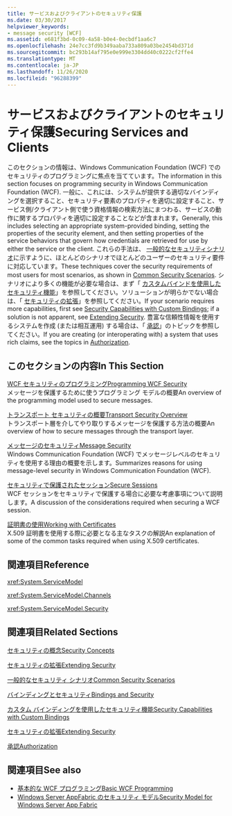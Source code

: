 ```yaml
---
title: サービスおよびクライアントのセキュリティ保護
ms.date: 03/30/2017
helpviewer_keywords:
- message security [WCF]
ms.assetid: e681f3bd-0c09-4a58-b0e4-0ecbdf1aa6c7
ms.openlocfilehash: 24e7cc3fd9b349aaba733a809a03be2454bd371d
ms.sourcegitcommit: bc293b14af795e0e999e3304dd40c0222cf2ffe4
ms.translationtype: MT
ms.contentlocale: ja-JP
ms.lasthandoff: 11/26/2020
ms.locfileid: "96288399"
---
```

# <a name="securing-services-and-clients"></a><span data-ttu-id="92a68-102">サービスおよびクライアントのセキュリティ保護</span><span class="sxs-lookup"><span data-stu-id="92a68-102">Securing Services and Clients</span></span>

<span data-ttu-id="92a68-103">このセクションの情報は、Windows Communication Foundation (WCF) でのセキュリティのプログラミングに焦点を当てています。</span><span class="sxs-lookup"><span data-stu-id="92a68-103">The information in this section focuses on programming security in Windows Communication Foundation (WCF).</span></span> <span data-ttu-id="92a68-104">一般に、これには、システムが提供する適切なバインディングを選択すること、セキュリティ要素のプロパティを適切に設定すること、サービス側/クライアント側で使う資格情報の検索方法にまつわる、サービスの動作に関するプロパティを適切に設定することなどが含まれます。</span><span class="sxs-lookup"><span data-stu-id="92a68-104">Generally, this includes selecting an appropriate system-provided binding, setting the properties of the security element, and then setting properties of the service behaviors that govern how credentials are retrieved for use by either the service or the client.</span></span> <span data-ttu-id="92a68-105">これらの手法は、 [一般的なセキュリティシナリオ](common-security-scenarios.md)に示すように、ほとんどのシナリオでほとんどのユーザーのセキュリティ要件に対応しています。</span><span class="sxs-lookup"><span data-stu-id="92a68-105">These techniques cover the security requirements of most users for most scenarios, as shown in [Common Security Scenarios](common-security-scenarios.md).</span></span> <span data-ttu-id="92a68-106">シナリオにより多くの機能が必要な場合は、まず「 [カスタムバインドを使用したセキュリティ機能](security-capabilities-with-custom-bindings.md)」を参照してください。ソリューションが明らかでない場合は、「 [セキュリティの拡張](../extending/extending-security.md)」を参照してください。</span><span class="sxs-lookup"><span data-stu-id="92a68-106">If your scenario requires more capabilities, first see [Security Capabilities with Custom Bindings](security-capabilities-with-custom-bindings.md); if a solution is not apparent, see [Extending Security](../extending/extending-security.md).</span></span> <span data-ttu-id="92a68-107">豊富な信頼性情報を使用するシステムを作成 (または相互運用) する場合は、「 [承認](authorization-in-wcf.md)」のトピックを参照してください。</span><span class="sxs-lookup"><span data-stu-id="92a68-107">If you are creating (or interoperating with) a system that uses rich claims, see the topics in [Authorization](authorization-in-wcf.md).</span></span>  
  
## <a name="in-this-section"></a><span data-ttu-id="92a68-108">このセクションの内容</span><span class="sxs-lookup"><span data-stu-id="92a68-108">In This Section</span></span>  

 [<span data-ttu-id="92a68-109">WCF セキュリティのプログラミング</span><span class="sxs-lookup"><span data-stu-id="92a68-109">Programming WCF Security</span></span>](programming-wcf-security.md)  
 <span data-ttu-id="92a68-110">メッセージを保護するために使うプログラミング モデルの概要</span><span class="sxs-lookup"><span data-stu-id="92a68-110">An overview of the programming model used to secure messages.</span></span>  
  
 [<span data-ttu-id="92a68-111">トランスポート セキュリティの概要</span><span class="sxs-lookup"><span data-stu-id="92a68-111">Transport Security Overview</span></span>](transport-security-overview.md)  
 <span data-ttu-id="92a68-112">トランスポート層を介してやり取りするメッセージを保護する方法の概要</span><span class="sxs-lookup"><span data-stu-id="92a68-112">An overview of how to secure messages through the transport layer.</span></span>  
  
 [<span data-ttu-id="92a68-113">メッセージのセキュリティ</span><span class="sxs-lookup"><span data-stu-id="92a68-113">Message Security</span></span>](message-security-in-wcf.md)  
 <span data-ttu-id="92a68-114">Windows Communication Foundation (WCF) でメッセージレベルのセキュリティを使用する理由の概要を示します。</span><span class="sxs-lookup"><span data-stu-id="92a68-114">Summarizes reasons for using message-level security in Windows Communication Foundation (WCF).</span></span>  
  
 [<span data-ttu-id="92a68-115">セキュリティで保護されたセッション</span><span class="sxs-lookup"><span data-stu-id="92a68-115">Secure Sessions</span></span>](secure-sessions.md)  
 <span data-ttu-id="92a68-116">WCF セッションをセキュリティで保護する場合に必要な考慮事項について説明します。</span><span class="sxs-lookup"><span data-stu-id="92a68-116">A discussion of the considerations required when securing a WCF session.</span></span>  
  
 [<span data-ttu-id="92a68-117">証明書の使用</span><span class="sxs-lookup"><span data-stu-id="92a68-117">Working with Certificates</span></span>](working-with-certificates.md)  
 <span data-ttu-id="92a68-118">X.509 証明書を使用する際に必要となる主なタスクの解説</span><span class="sxs-lookup"><span data-stu-id="92a68-118">An explanation of some of the common tasks required when using X.509 certificates.</span></span>  
  
## <a name="reference"></a><span data-ttu-id="92a68-119">関連項目</span><span class="sxs-lookup"><span data-stu-id="92a68-119">Reference</span></span>  

 <xref:System.ServiceModel>  
  
 <xref:System.ServiceModel.Channels>  
  
 <xref:System.ServiceModel.Security>  
  
## <a name="related-sections"></a><span data-ttu-id="92a68-120">関連項目</span><span class="sxs-lookup"><span data-stu-id="92a68-120">Related Sections</span></span>  

 [<span data-ttu-id="92a68-121">セキュリティの概念</span><span class="sxs-lookup"><span data-stu-id="92a68-121">Security Concepts</span></span>](security-concepts.md)  
  
 [<span data-ttu-id="92a68-122">セキュリティの拡張</span><span class="sxs-lookup"><span data-stu-id="92a68-122">Extending Security</span></span>](../extending/extending-security.md)  
  
 [<span data-ttu-id="92a68-123">一般的なセキュリティ シナリオ</span><span class="sxs-lookup"><span data-stu-id="92a68-123">Common Security Scenarios</span></span>](common-security-scenarios.md)  
  
 [<span data-ttu-id="92a68-124">バインディングとセキュリティ</span><span class="sxs-lookup"><span data-stu-id="92a68-124">Bindings and Security</span></span>](bindings-and-security.md)  
  
 [<span data-ttu-id="92a68-125">カスタム バインディングを使用したセキュリティ機能</span><span class="sxs-lookup"><span data-stu-id="92a68-125">Security Capabilities with Custom Bindings</span></span>](security-capabilities-with-custom-bindings.md)  
  
 [<span data-ttu-id="92a68-126">セキュリティの拡張</span><span class="sxs-lookup"><span data-stu-id="92a68-126">Extending Security</span></span>](../extending/extending-security.md)  
  
 [<span data-ttu-id="92a68-127">承認</span><span class="sxs-lookup"><span data-stu-id="92a68-127">Authorization</span></span>](authorization-in-wcf.md)  
  
## <a name="see-also"></a><span data-ttu-id="92a68-128">関連項目</span><span class="sxs-lookup"><span data-stu-id="92a68-128">See also</span></span>

- [<span data-ttu-id="92a68-129">基本的な WCF プログラミング</span><span class="sxs-lookup"><span data-stu-id="92a68-129">Basic WCF Programming</span></span>](../basic-wcf-programming.md)
- <span data-ttu-id="92a68-130">[Windows Server AppFabric のセキュリティ モデル](/previous-versions/appfabric/ee677202(v=azure.10))</span><span class="sxs-lookup"><span data-stu-id="92a68-130">[Security Model for Windows Server App Fabric](/previous-versions/appfabric/ee677202(v=azure.10))</span></span>
